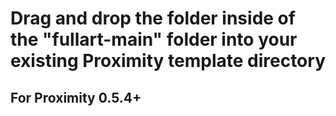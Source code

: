 # Drag and drop the folder inside of the "fullart-main" folder into your existing Proximity template directory

## For Proximity 0.5.4+
